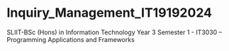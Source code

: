 # Inquiry_Management_IT19192024
SLIIT-BSc (Hons) in Information Technology Year 3 Semester 1 - IT3030 – Programming Applications and Frameworks
